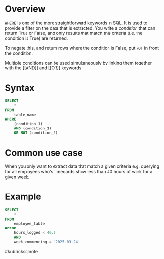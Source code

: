 # Overview
`WHERE` is one of the more straightforward keywords in SQL. It is used to provide a filter on the data that is extracted. You write a *condition* that can return True or False, and only results that match this criteria (i.e. the condition is True) are returned.

To negate this, and return rows where the condition is False, put `NOT` in front the condition.

Multiple conditions can be used simultaneously by linking them together with the [[AND]] and [[OR]] keywords.
# Syntax
```sql
SELECT
	*
FROM
	table_name
WHERE
	(condition_1)
	AND (condition_2)
	OR NOT (condition_3)
```

# Common use case
When you only want to extract data that match a given criteria e.g. querying for all employees who's timecards show less than 40 hours of work for a given week.
# Example
```sql
SELECT
	*
FROM
	employee_table
WHERE
	hours_logged < 40.0
	AND
	week_commencing = '2025-03-24'
```



#kubricksqlnote
